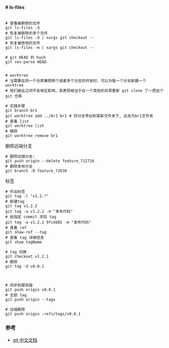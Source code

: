 #### # ls-files


```shell script

# 查看被删除的文件
git ls-files -d
# 恢复被删除的多个文件
git ls-files -d | xargs git checkout --
# 恢复被修改的文件
git ls-files -m | xargs git checkout --

# git HEAD 的 hash
git rev-parse HEAD


# worktree
# 当需要在同一个仓库兼顾两个或者多个分支的开发时，可以为每一个分支新建一个 worktree
# 他们彼此之间不会相互影响，其表现相当于在一个其他的目录重新 git clone 了一把这个 git 仓库

# 实践步骤
git branch br1
git worktree add ../br1 br1 # 将分支导出到某新文件夹下, 此处为br1文件夹
# 查看 list
git worktree list
# 移除
git worktree remove br1
```


删除远端分支

````shell script
# 删除远端分支:
git push origin --delete feature_712716
# 删除本地分支
git branch -D feature_72630    
````

标签

```shell script
# 列出标签
git tag -l "v1.2.*"
# 新建tag
git tag v1.2.2
git tag -a v1.2.2 -m "发布代码"
# 给指定 commit 添加 tag
git tag -a v1.2.2 9fceb02 -m "发布代码"
# 查看 ref
git show-ref --tag
# 查看 tag 详细信息
git show tagName

# tag 切换
git checkout v1.2.1
# 删除
git tag -d v0.0.1



# 同步到服务器
git push origin v0.0.1
# 全部 tag
git push origin --tags

# 远端删除
git push origin :refs/tags/v0.0.1
```


    
### 参考

- [git 中文文档](https://www.wenjiangs.com/doc/git-update-server-info) 
    

